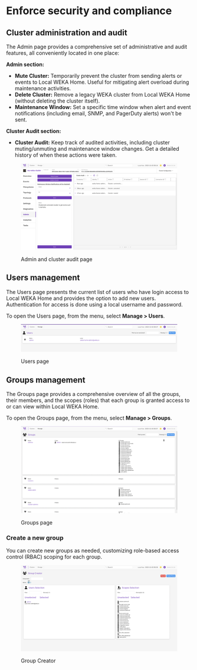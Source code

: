 # Enforce security and compliance

## Cluster administration and audit

The Admin page provides a comprehensive set of administrative and audit features, all conveniently located in one place:

**Admin section:**

* **Mute Cluster:** Temporarily prevent the cluster from sending alerts or events to Local WEKA Home. Useful for mitigating alert overload during maintenance activities.
* **Delete Cluster:** Remove a legacy WEKA cluster from Local WEKA Home (without deleting the cluster itself).
* **Maintenance Window:** Set a specific time window when alert and event notifications (including email, SNMP, and PagerDuty alerts) won't be sent.

**Cluster Audit section:**

* **Cluster Audit:** Keep track of audited activities, including cluster muting/unmuting and maintenance window changes. Get a detailed history of when these actions were taken.

<figure><img src="../../.gitbook/assets/cluster-admin.png" alt=""><figcaption><p>Admin and cluster audit page</p></figcaption></figure>

## Users management

The Users page presents the current list of users who have login access to Local WEKA Home and provides the option to add new users. Authentication for access is done using a local username and password.

To open the Users page, from the menu, select **Manage > Users**.

<figure><img src="../../.gitbook/assets/manage-users (1).png" alt=""><figcaption><p>Users page</p></figcaption></figure>

## Groups management

The Groups page provides a comprehensive overview of all the groups, their members, and the scopes (roles) that each group is granted access to or can view within Local WEKA Home.

To open the Groups page, from the menu, select **Manage > Groups**.

<figure><img src="../../.gitbook/assets/manage-groups.png" alt=""><figcaption><p>Groups page</p></figcaption></figure>

### Create a new group

You can create new groups as needed, customizing role-based access control (RBAC) scoping for each group.

<figure><img src="../../.gitbook/assets/manage-groups-create.png" alt=""><figcaption><p>Group Creator</p></figcaption></figure>
